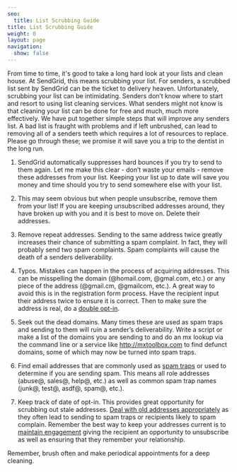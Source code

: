 ```yaml
---
seo:
  title: List Scrubbing Guide
title: List Scrubbing Guide
weight: 0
layout: page
navigation:
  show: false
---
```


From time to time, it's good to take a long hard look at your lists and clean house. At SendGrid, this means scrubbing your list. For senders, a scrubbed list sent by SendGrid can be the ticket to delivery heaven. Unfortunately, scrubbing your list can be intimidating. Senders don’t know where to start and resort to using list cleaning services. What senders might not know is that cleaning your list can be done for free and much, much more effectively. We have put together simple steps that will improve any senders list. A bad list is fraught with problems and if left unbrushed, can lead to removing all of a senders teeth which requires a lot of resources to replace. Please go through these; we promise it will save you a trip to the dentist in the long run.

1. SendGrid automatically suppresses hard bounces if you try to send to them again. Let me make this clear - don’t waste your emails - remove these addresses from your list. Keeping your list up to date will save you money and time should you try to send somewhere else with your list.

2. This may seem obvious but when people unsubscribe, remove them from your list! If you are keeping unsubscribed addresses around, they have broken up with you and it is best to move on. Delete their addresses.

3. Remove repeat addresses. Sending to the same address twice greatly increases their chance of submitting a spam complaint. In fact, they will probably send two spam complaints. Spam complaints will cause the death of a senders deliverability.

4. Typos. Mistakes can happen in the process of acquiring addresses. This can be misspelling the domain (@homail.com, @gmal.com, etc.) or any piece of the address (@gmail.cm, @gmailcom,  etc.). A great way to avoid this is in the registration form process. Have the recipient input their address twice to ensure it is correct. Then to make sure the address is real, do a [double opt-in](http://support.sendgrid.com/entries/21460483-Double-Opt-In).

5. Seek out the dead domains. Many times these are used as spam traps and sending to them will ruin a sender’s deliverability. Write a script or make a list of the domains you are sending to and do an mx lookup via the command line or a service like http://mxtoolbox.com to find defunct domains,  some of which may now be turned into spam traps.

6. Find email addresses that are commonly used as [spam traps]({{root_url}}/Glossary/spam_traps.html) or used to determine if you are sending spam. This means all role addresses (abuse@, sales@, help@, etc.) as well as common spam trap names (junk@, test@, asdf@, spam@, etc.).

7. Keep track of date of opt-in. This provides great opportunity for scrubbing out stale addresses. [Deal with old addresses appropriately](http://support.sendgrid.com/entries/21905783-Let-Old-Addresses-Sleep-in-Peace-) as they often lead to sending to spam traps or recipients likely to spam complain. Remember the best way to keep your addresses current is to [maintain engagement](http://support.sendgrid.com/entries/23439516-Keep-In-Touch-The-Importance-of-Engagement) giving the recipient an opportunity to unsubscribe as well as ensuring that they remember your relationship.

Remember, brush often and make periodical appointments for a deep cleaning.

